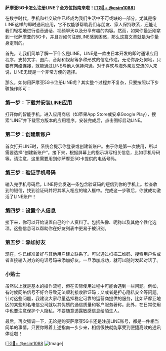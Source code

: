 **萨摩亚5G卡怎么注册LINE？全方位指南来啦！[[TG💪+ @esim1088](https://t.me/s/esim1088)]**

在数字时代，手机和社交软件已经成为我们生活中不可或缺的一部分。尤其是像LINE这样的即时通讯应用，它不仅能够帮助我们与朋友、家人保持联系，还能让我们轻松地进行语音通话、视频聊天以及分享有趣的内容。然而，如果你最近刚拿到一张萨摩亚的5G卡，并且对如何注册LINE感到困惑，那么这篇文章就是为你量身定制的。

首先，让我们简单了解一下什么是LINE。LINE是一款由日本开发的即时通讯应用程序，支持文字、图片、音频和视频等多种形式的信息传递。无论你身处何地，只要有网络连接，就能通过LINE与他人保持沟通。对于喜欢与海外亲友交流的人来说，LINE无疑是一个非常方便的选择。

那么，如何用萨摩亚5G卡注册LINE呢？其实整个过程并不复杂，只要按照以下步骤操作即可：

### 第一步：下载并安装LINE应用

打开你的智能手机，进入应用商店（如苹果App Store或安卓Google Play），搜索“LINE”并下载官方版本的应用程序。安装完成后，点击图标启动LINE。

### 第二步：创建新账户

首次打开LINE时，系统会提示你登录或创建新账户。由于你是第一次使用，所以需要选择“创建新账户”。接下来，根据屏幕上的指示填写相关信息，比如手机号码等。请注意，这里需要用到你萨摩亚5G卡提供的电话号码。

### 第三步：验证手机号码

输入完手机号码后，LINE将会发送一条包含验证码的短信到你的手机上。检查收到的短信，找到验证码并将其填入相应的输入框中。完成这一步骤后，你就成功激活了LINE账户！

### 第四步：设置个人信息

接下来，你可以开始设置自己的个人资料了。包括头像、昵称以及其他个性化选项。这些信息可以帮助你在好友列表中更易于被识别。

### 第五步：添加好友

现在，你已经准备好与其他用户建立联系了。可以通过扫描二维码、搜索用户名或者直接输入对方的电话号码来添加好友。一旦添加成功，就可以随时发起对话了。

### 小贴士

虽然以上就是基本的操作流程，但在实际使用过程中可能会遇到一些问题。例如，有时候网络信号不好会导致无法顺利接收验证码；又或者是担心隐私安全等问题。针对这些问题，我建议大家尽量选择稳定可靠的运营商提供的服务，比如萨摩亚地区的某些知名电信公司就以其优质的通信质量和客户服务著称。此外，在日常使用中也要注意保护个人隐私，不要随意透露敏感信息给陌生人。

最后，再次强调一下，无论是购买萨摩亚5G卡还是注册LINE账号，都是一件相当简单的事情。只要你跟着上述指南一步步来，相信很快就能享受到便捷高效的通讯体验啦！

[[TG💪+ @esim1088](https://t.me/s/esim1088) ![Image](https://i.postimg.cc/4NQfJmqS/Snipaste-2025-05-13-00-14-12.png)]